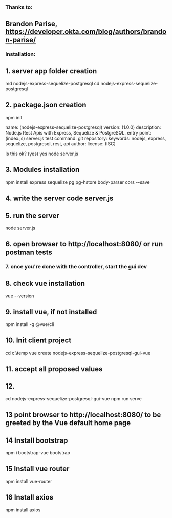 ### Thanks to:
## Brandon Parise, https://developer.okta.com/blog/authors/brandon-parise/

### Installation:

## 1. server app folder creation
md nodejs-express-sequelize-postgresql
cd nodejs-express-sequelize-postgresql

## 2. package.json creation
npm init

name: (nodejs-express-sequelize-postgresql) 
version: (1.0.0) 
description: Node.js Rest Apis with Express, Sequelize & PostgreSQL.
entry point: (index.js) server.js
test command: 
git repository: 
keywords: nodejs, express, sequelize, postgresql, rest, api
author:
license: (ISC)

Is this ok? (yes) yes
node server.js

## 3. Modules installation
npm install express sequelize pg pg-hstore body-parser cors --save

## 4. write the server code server.js 

## 5. run the server
node server.js

## 6. open browser to http://localhost:8080/ or run postman tests

### 7. once you're done with the controller, start the gui dev
## 8. check vue installation
vue --version

## 9. install vue, if not installed
npm install -g @vue/cli

## 10. Init client project
cd c:\temp
vue create nodejs-express-sequelize-postgresql-gui-vue 

## 11. accept all proposed values

## 12. 
cd nodejs-express-sequelize-postgresql-gui-vue
npm run serve

## 13 point browser to http://localhost:8080/ to be greeted by the Vue default home page

## 14 Install bootstrap
npm i bootstrap-vue bootstrap

## 15 Install vue router
npm install vue-router

## 16 Install axios
npm install axios